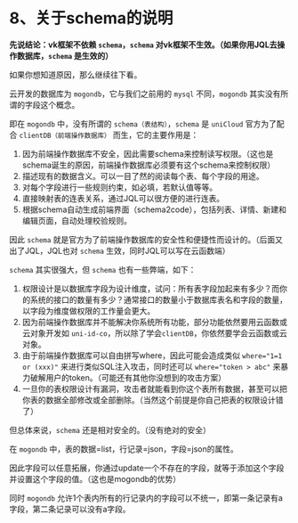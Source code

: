 # 8、关于schema的说明

**先说结论：vk框架不依赖 `schema`，`schema` 对vk框架不生效。（如果你用JQL去操作数据库，`schema` 是生效的）**

如果你想知道原因，那么继续往下看。

云开发的数据库为 `mogondb`，它与我们之前用的 `mysql` 不同，`mogondb` 其实没有所谓的字段这个概念。

即在 `mogondb` 中，没有所谓的 `schema（表结构）`，`schema` 是 `uniCloud` 官方为了配合 `clientDB（前端操作数据库）` 而生，它的主要作用是：

1. 因为前端操作数据库不安全，因此需要schema来控制读写权限。（这也是schema诞生的原因，前端操作数据库必须要有这个schema来控制权限）
2. 描述现有的数据含义。可以一目了然的阅读每个表、每个字段的用途。
3. 对每个字段进行一些规则约束，如必填，若默认值等等。
4. 直接映射表的连表关系，通过JQL可以很方便的进行连表。
5. 根据schema自动生成前端界面（schema2code），包括列表、详情、新建和编辑页面，自动处理校验规则。

因此 `schema` 就是官方为了前端操作数据库的安全性和便捷性而设计的。（后面又出了JQL，JQL也对 `schema` 生效，同时JQL可以写在云函数端）

`schema` 其实很强大，但 `schema` 也有一些弊端，如下：

1. 权限设计是以数据库字段为设计维度，试问：所有表字段加起来有多少？而你的系统的接口的数量有多少？通常接口的数量小于数据库表名和字段的数量，以字段为维度做权限的工作量会更大。
2. 因为前端操作数据库并不能解决你系统所有功能，部分功能依然要用云函数或云对象开发如 `uni-id-co`，所以除了学会`clientDB`，你依然要学会云函数或云对象。
3. 由于前端操作数据库可以自由拼写where，因此可能会造成类似 `where="1=1 or (xxx)"` 来进行类似SQL注入攻击，同时还可以 `where="token > abc"` 来暴力破解用户的token。（可能还有其他你没想到的攻击方案）
4. 一旦你的表权限设计有漏洞，攻击者就能看到你这个表所有数据，甚至可以把你表的数据全部修改或全部删除。（当然这个前提是你自己把表的权限设计错了）

但总体来说，`schema` 还是相对安全的。（没有绝对的安全）

在 `mogondb` 中，表的数据=list，行记录=json，字段=json的属性。

因此字段可以任意拓展，你通过update一个不存在的字段，就等于添加这个字段并设置这个字段的值。（这也是mogondb的优势）

同时 `mogondb` 允许1个表内所有的行记录内的字段可以不统一，即第一条记录有a字段，第二条记录可以没有a字段。

